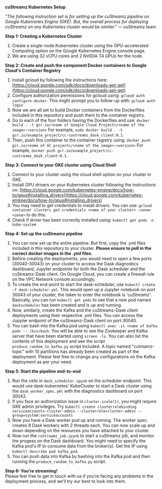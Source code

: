 **cuStreamz Kubernetes Setup**

*"The following instruction set is for setting up the cuStreamz pipeline on Google Kubernetes Engine (GKE). But, the overall process for deploying cuStreamz on any Kubernetes cluster would be similar."*
 — cuStreamz team


**Step 1: Creating a Kubernetes Cluster**
1. Create a single-node Kubernetes cluster using the GPU-accelerated Computing option on the Google Kubernetes Engine console page. 
2. We are using 32 vCPU cores and 2 NVIDIA T4 GPUs for the node. 

**Step 2: Create and push the component Docker containers to Google Cloud's Container Registry**
1. Install gcloud by following the instructions here: [https://cloud.google.com/sdk/docs/downloads-apt-get](https://cloud.google.com/sdk/docs/downloads-apt-get)
2. Configure authorization permissions for gcloud using: `gcloud auth configure-docker`. This might prompt you to follow-up with: `gcloud auth login`
3. Now we are all set to build Docker containers from the Dockerfiles included in this repository and push them to the container registry. 
4. Go to each of the four folders having the Dockerfiles and use: `docker build . -t gcr.io/<name of Google Cloud Project>/<name of the image>:<version>`
   For example, `sudo docker build . -t gcr.io/example_project/cc-custreamz_dask_client:0.1`. 
5. Then, push this container to the container registry using: `docker push gcr.io/<name of GC project>/<name of the image>:<version>`
   For example, `docker push gcr.io/example_project/cc-custreamz_dask_client:0.1`.


**Step 3: Connect to your GKE cluster using Cloud Shell**
1. Connect to your cluster using the cloud shell option on your cluster in GKE.
2. Install GPU drivers on your Kubernetes cluster following the instructions on:
[https://cloud.google.com/kubernetes-engine/docs/how-to/gpus#installing_drivers](https://cloud.google.com/kubernetes-engine/docs/how-to/gpus#installing_drivers)
3. You may need to get credentials to install drivers. You can use: `gcloud container clusters get-credentials <name of your cluster> —zone=<zone>` to do this.
4. Check if driver has been correctly installed using: `kubectl get pods -n kube-system`

**Step 4: Set up the cuStreamz pipeline**
1. You can now set up the entire pipeline. But first, copy the .yml files included in this repository to your cluster. 
   **Please ensure to pull in the correct docker images in the .yml files.**
2. Before creating the deployments, you would need to open a few ports (30040-30043) on your cluster to access the Dask diagnostics dashboard, Jupyter endpoints for both the Dask scheduler 
   and the cuStreamz-Dask client. On Google Cloud, you can create a firewall rule on the VPC Network console accordingly.
3. To create the end-point to start the dask-scheduler, use `kubectl create -f dask-scheduler.yml`. This would open up a Jupyter notebook on port 30043 of your cluster, the token to enter the notebook is '*cuStreamz*'.
   Basically, you can run `kubectl get pods` to see that a new pod named `daskscheduler` has been created and is up and running. 
4. Now, similarly, create the Kafka and the cuStreamz-Dask client deployments using their respective .yml files. You can access the Jupyter endpoint of the cuStreamz-Dask client on port 30040. 
5. You can bash into the Kafka pod using `kubectl exec -it <name of Kafka pod> -- /bin/bash`. You will be able to see the Zookeeper and Kafka server that have been started using `screen -ls`. You can also list the contents of this deployment 
   and see the script `produce_random_to_kafka.py` script included. A topic named "cutreamz-topic" with 10 partitions has already been created as part of the deployment. Please feel free to change any configurations on the Kafka deployment as per your need. 

**Step 5: Start the pipeline end-to-end**
1. Run the cells in `dask_scheduler.ipynb` on the scheduler endpoint. This would use dask-kubernetes' KubeCluster to start a Dask cluster using the `dask_worker_spec.yml` with the diagnostics dashboard on port 30042.
2. If you face an authorization issue in `cluster.scale(1)`, you might require GKE admin privileges. Try `kubectl create clusterrolebinding serviceaccounts-cluster-admin --clusterrole=cluster-admin --group=system:serviceaccounts`
3. Now you have a Dask worker pod up and running. The worker spec. creates 8 Dask workers with 2 threads each. You can now scale up and down depending on the resources you have attached to your cluster.
4. Now run the `cuStreamz_job.ipynb` to start a cuStreamz job, and monitor the progess on the Dask dashboard. You might need to specify the Kafka pod's IP to consume data from the broker(s). Get the IP using `kubectl describe pod kafka_pod`.
5. You can push data into Kafka by bashing into the Kafka pod and then running the `produce_random_to_kafka.py` script.

**Step 6: You're streaming!**\
Please feel free to get in touch with us if you're facing any problems in the deployment process, and we'll try our best to look into them.
